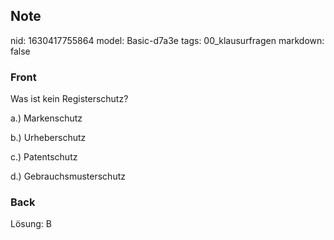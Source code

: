 ## Note
nid: 1630417755864
model: Basic-d7a3e
tags: 00_klausurfragen
markdown: false

### Front
Was ist kein Registerschutz?<div>a.) Markenschutz

b.) Urheberschutz

c.) Patentschutz

d.) Gebrauchsmusterschutz
</div>

### Back
Lösung: B
